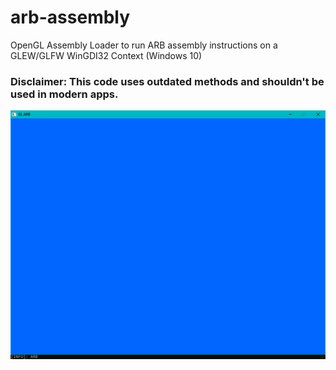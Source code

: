 # arb-assembly
OpenGL Assembly Loader to run ARB assembly instructions on a GLEW/GLFW WinGDI32 Context (Windows 10)

### Disclaimer: This code uses outdated methods and shouldn't be used in modern apps.

![glarb](https://github.com/TheMindVirus/gltriangle/blob/arb-assembly/glarb.png)
